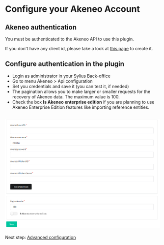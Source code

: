# Configure your Akeneo Account

## Akeneo authentication

You must be authenticated to the Akeneo API to use this plugin.

If you don't have any client id, please take a look at [this page](https://api.akeneo.com/documentation/authentication.html#client-idsecret-generation) to create it.

## Configure authentication in the plugin

* Login as administrator in your Sylius Back-office
* Go to menu Akeneo > Api configuration
* Set you credentials and save it (you can test it, if needed)
* The pagination allows you to make larger or smaller requests for the recovery of Akeneo data. The maximum value is 100.
* Check the box **Is Akeneo enterprise edition** if you are planning to use Akeneo Enterprise Edition features like importing reference entities.

![Api Configuration](media/api_configuration.png)
---

Next step: [Advanced configuration](CONFIGURE_DETAIL.md)
